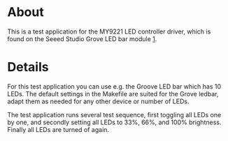 # About

This is a test application for the MY9221 LED controller driver, which is found
on the Seeed Studio Grove LED bar module [1].

# Details

For this test application you can use e.g. the Groove LED bar which has 10 LEDs.
The default settings in the Makefile are suited for the Grove ledbar, adapt them
as needed for any other device or number of LEDs.

The test application runs several test sequence, first toggling all LEDs
one by one, and secondly setting all LEDs to 33%, 66%, and 100% brightness.
Finally all LEDs are turned of again.

[1]: https://www.seeedstudio.com/Grove-LED-Bar-v2.0-p-2474.html
